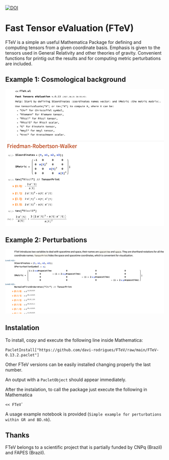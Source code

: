 [![DOI](https://zenodo.org/badge/422944259.svg)](https://zenodo.org/badge/latestdoi/422944259)


# Fast Tensor eValuation (FTeV)

FTeV is a simple an useful Mathematica Package for defining and computing tensors from a given coordinate basis. Emphasis is given to the tensors used in General Relativity and other theories of gravity. Convenient functions for printig out the results and for computing metric perturbations are included.

## Example 1: Cosmological background

![example1](images/FrwExample.png)

## Example 2: Perturbations

![example2](images/FrwPertExample2.png)

## Instalation
To install, copy and execute the following line inside Mathematica:
```
PacletInstall["https://github.com/davi-rodrigues/FTeV/raw/main/FTeV-0.13.2.paclet"]
```

Other FTeV versions can be easily installed changing properly the last number.

An output with a `PacletObject` should appear immediately. 

After the instalation, to call the package just execute the following in Mathematica
```
<< FTeV`
```

A usage example notebook is provided (`Simple example for perturbations within GR and BD.nb`).

## Thanks

FTeV belongs to a scientific project that is partially funded by CNPq (Brazil) and FAPES (Brazil).
